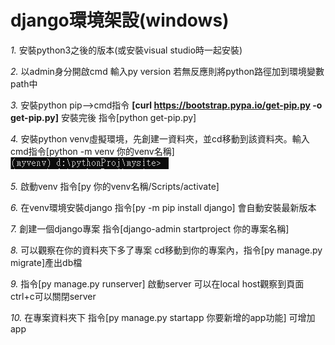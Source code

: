 # django環境架設(windows)

*1.* 安裝python3之後的版本(或安裝visual studio時一起安裝)

*2.* 以admin身分開啟cmd 輸入py version 若無反應則將python路徑加到環境變數path中

*3.* 安裝python pip-->cmd指令 **[curl https://bootstrap.pypa.io/get-pip.py -o get-pip.py]** 安裝完後 指令[python get-pip.py]

*4.* 安裝python venv虛擬環境，先創建一資料夾，並cd移動到該資料夾。輸入cmd指令[python -m venv 你的venv名稱] 
![image](https://github.com/c12121234/WorkingExperence/blob/master/%E9%97%9C%E6%96%BCpython/pic/django%E5%AE%89%E8%A3%9D%E6%B5%81%E7%A8%8B01.PNG)

*5.* 啟動venv 指令[py 你的venv名稱/Scripts/activate]

*6.* 在venv環境安裝django 指令[py -m pip install django] 會自動安裝最新版本

*7.* 創建一個django專案 指令[django-admin startproject 你的專案名稱]

*8.* 可以觀察在你的資料夾下多了專案 cd移動到你的專案內，指令[py manage.py migrate]產出db檔

*9.* 指令[py manage.py runserver] 啟動server 可以在local host觀察到頁面 ctrl+c可以關閉server

*10.* 在專案資料夾下 指令[py manage.py startapp 你要新增的app功能] 可增加app
